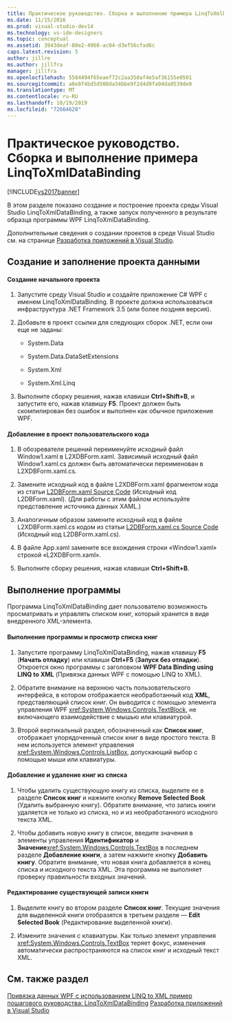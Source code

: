 ```yaml
---
title: Практическое руководство. Сборка и выполнение примера LinqToXmlDataBinding | Документация Майкрософт
ms.date: 11/15/2016
ms.prod: visual-studio-dev14
ms.technology: vs-ide-designers
ms.topic: conceptual
ms.assetid: 3943deaf-80e2-4968-ac04-d3ef56cfad6c
caps.latest.revision: 5
author: jillre
ms.author: jillfra
manager: jillfra
ms.openlocfilehash: 5584494f65eaef72c2aa350af4e5af36155e0501
ms.sourcegitcommit: a8e8f4bd5d508da34bbe9f2d4d9fa94da0539de0
ms.translationtype: MT
ms.contentlocale: ru-RU
ms.lasthandoff: 10/19/2019
ms.locfileid: "72664628"
---
```

# <a name="how-to-build-and-run-the-linqtoxmldatabinding-example"></a>Практическое руководство. Сборка и выполнение примера LinqToXmlDataBinding
[!INCLUDE[vs2017banner](../includes/vs2017banner.md)]

В этом разделе показано создание и построение проекта среды Visual Studio LinqToXmlDataBinding, а также запуск полученного в результате образца программы WPF LinqToXmlDataBinding.

 Дополнительные сведения о создании проектов в среде Visual Studio см. на странице [Разработка приложений в Visual Studio](https://msdn.microsoft.com/97490c1b-a247-41fb-8f2c-bc4c201eff68).

## <a name="creating-and-populating-the-project"></a>Создание и заполнение проекта данными

#### <a name="to-create-the-starting-project"></a>Создание начального проекта

1. Запустите среду Visual Studio и создайте приложение C# WPF с именем LinqToXmlDataBinding. В проекте должна использоваться инфраструктура .NET Framework 3.5 (или более поздняя версия).

2. Добавьте в проект ссылки для следующих сборок .NET, если они еще не заданы:

    - System.Data

    - System.Data.DataSetExtensions

    - System.Xml

    - System.Xml.Linq

3. Выполните сборку решения, нажав клавиши **Ctrl+Shift+B**, и запустите его, нажав клавишу **F5**. Проект должен быть скомпилирован без ошибок и выполнен как обычное приложение WPF.

#### <a name="to-add-custom-code-to-the-project"></a>Добавление в проект пользовательского кода

1. В обозревателе решений переименуйте исходный файл Window1.xaml в L2XDBForm.xaml. Зависимый исходный файл Window1.xaml.cs должен быть автоматически переименован в L2XDBForm.xaml.cs.

2. Замените исходный код в файле L2XDBForm.xaml фрагментом кода из статьи [L2DBForm.xaml Source Code](../designers/l2dbform-xaml-source-code.md) (Исходный код L2DBForm.xaml). (Для работы с этим файлом используйте представление источника данных XAML.)

3. Аналогичным образом замените исходный код в файле L2XDBForm.xaml.cs кодом из статьи [L2DBForm.xaml.cs Source Code](../designers/l2dbform-xaml-cs-source-code.md) (Исходный код L2DBForm.xaml.cs).

4. В файле App.xaml замените все вхождения строки «Window1.xaml» строкой «L2XDBForm.xaml».

5. Выполните сборку решения, нажав клавиши **Ctrl+Shift+B**.

## <a name="running-the-program"></a>Выполнение программы
 Программа LinqToXmlDataBinding дает пользователю возможность просматривать и управлять списком книг, который хранится в виде внедренного XML-элемента.

#### <a name="to-run-the-program-and-view-the-book-list"></a>Выполнение программы и просмотр списка книг

1. Запустите программу LinqToXmlDataBinding, нажав клавишу **F5** (**Начать отладку**) или клавиши **Ctrl+F5** (**Запуск без отладки**). Откроется окно программы с заголовком **WPF Data Binding using LINQ to XML** (Привязка данных WPF с помощью LINQ to XML).

2. Обратите внимание на верхнюю часть пользовательского интерфейса, в котором отображается необработанный код **XML**, представляющий список книг. Он выводится с помощью элемента управления WPF <xref:System.Windows.Controls.TextBlock>, не включающего взаимодействие с мышью или клавиатурой.

3. Второй вертикальный раздел, обозначенный как **Список книг**, отображает упорядоченный список книг в виде простого текста. В нем используется элемент управления <xref:System.Windows.Controls.ListBox>, допускающий выбор с помощью мыши или клавиатуры.

#### <a name="to-add-and-delete-books-from-the-list"></a>Добавление и удаление книг из списка

1. Чтобы удалить существующую книгу из списка, выделите ее в разделе **Список книг** и нажмите кнопку **Remove Selected Book** (Удалить выбранную книгу). Обратите внимание, что запись книги удаляется не только из списка, но и из необработанного исходного текста XML.

2. Чтобы добавить новую книгу в список, введите значения в элементы управления **Идентификатор** и **Значение**<xref:System.Windows.Controls.TextBox> в последнем разделе **Добавление книги**, а затем нажмите кнопку **Добавить книгу**. Обратите внимание, что новая книга добавляется в конец списка и исходного текста XML. Эта программа не выполняет проверку правильности входных значений.

#### <a name="to-edit-an-existing-book-entry"></a>Редактирование существующей записи книги

1. Выделите книгу во втором разделе **Список книг**. Текущие значения для выделенной книги отобразятся в третьем разделе — **Edit Selected Book** (Редактирование выделенной книги).

2. Измените значения с клавиатуры. Как только элемент управления <xref:System.Windows.Controls.TextBox> теряет фокус, изменения автоматически распространяются на список книг и исходный текст XML.

## <a name="see-also"></a>См. также раздел
 [Привязка данных WPF с использованием LINQ to XML пример](../designers/wpf-data-binding-using-linq-to-xml-example.md) [пошагового руководства: LinqToXmlDataBinding](../designers/walkthrough-linqtoxmldatabinding-example.md) [Разработка приложений в Visual Studio](https://msdn.microsoft.com/97490c1b-a247-41fb-8f2c-bc4c201eff68)
